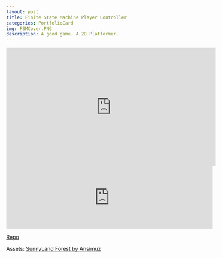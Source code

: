 ```yaml
---
layout: post
title: Finite State Machine Player Controller
categories: PortfolioCard
img: FSMCover.PNG  
description: A good game. A 2D Platformer.
---
```

<iframe width="560" height="315" src="https://www.youtube.com/embed/5NHztBuCv14" frameborder="0" allow="accelerometer; autoplay; encrypted-media; gyroscope; picture-in-picture" allowfullscreen></iframe>

<iframe src="https://itch.io/embed/735252" width="552" height="167" frameborder="0"><a href="https://maxmorse.itch.io/finite-state-machine-character-controller-demo">Finite State Machine Character Controller Demo by Max Morse</a></iframe>

[Repo](https://github.com/MaxMorse/Finite-State-Machine)
<!--more-->
Assets: [SunnyLand Forest by Ansimuz](https://ansimuz.itch.io/sunnyland-forest)

